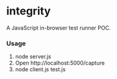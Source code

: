 # integrity

A JavaScript in-browser test runner POC.

### Usage

1. node server.js
2. Open http://localhost:5000/capture
3. node client.js test.js
